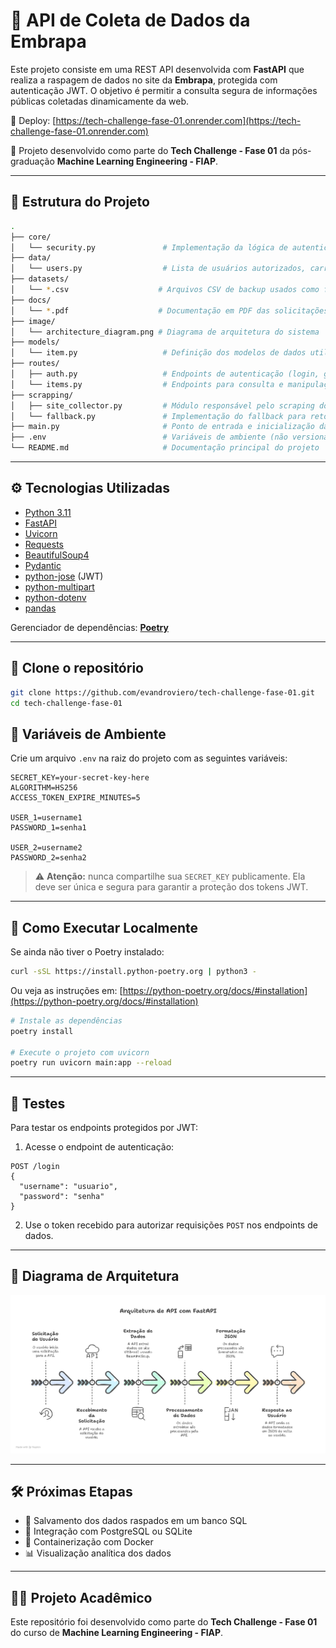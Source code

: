 # 🍷 API de Coleta de Dados da Embrapa

Este projeto consiste em uma REST API desenvolvida com **FastAPI** que realiza a raspagem de dados no site da **Embrapa**, protegida com autenticação JWT. O objetivo é permitir a consulta segura de informações públicas coletadas dinamicamente da web.

🚀 Deploy: [https://tech-challenge-fase-01.onrender.com](https://tech-challenge-fase-01.onrender.com)

📘 Projeto desenvolvido como parte do **Tech Challenge - Fase 01** da pós-graduação **Machine Learning Engineering - FIAP**.

---

## 📂 Estrutura do Projeto

```bash
.
├── core/
│   └── security.py               # Implementação da lógica de autenticação e geração de tokens JWT
├── data/
│   └── users.py                  # Lista de usuários autorizados, carregados a partir do arquivo .env
├── datasets/
│   └── *.csv                    # Arquivos CSV de backup usados como fallback em caso de erro 500 na API
├── docs/
│   └── *.pdf                    # Documentação em PDF das solicitações e especificações do projeto
├── image/
│   └── architecture_diagram.png # Diagrama de arquitetura do sistema
├── models/
│   └── item.py                   # Definição dos modelos de dados utilizados pela API
├── routes/
│   ├── auth.py                   # Endpoints de autenticação (login, geração de tokens)
│   └── items.py                  # Endpoints para consulta e manipulação de dados
├── scrapping/
│   ├── site_collector.py         # Módulo responsável pelo scraping dos dados do site Embrapa
│   └── fallback.py               # Implementação do fallback para retornar dados CSV em caso de erro 500
├── main.py                       # Ponto de entrada e inicialização da aplicação FastAPI
├── .env                          # Variáveis de ambiente (não versionar)
└── README.md                     # Documentação principal do projeto

```

---

## ⚙️ Tecnologias Utilizadas

- [Python 3.11](https://www.python.org/)
- [FastAPI](https://fastapi.tiangolo.com/)
- [Uvicorn](https://www.uvicorn.org/)
- [Requests](https://requests.readthedocs.io/)
- [BeautifulSoup4](https://www.crummy.com/software/BeautifulSoup/)
- [Pydantic](https://docs.pydantic.dev/)
- [python-jose](https://python-jose.readthedocs.io/) (JWT)
- [python-multipart](https://andrew-d.github.io/python-multipart/)
- [python-dotenv](https://pypi.org/project/python-dotenv/)
- [pandas](https://pandas.pydata.org)

Gerenciador de dependências: **[Poetry](https://python-poetry.org/)**

---

## 🔧 Clone o repositório

```bash
git clone https://github.com/evandroviero/tech-challenge-fase-01.git
cd tech-challenge-fase-01
```

## 🔐 Variáveis de Ambiente

Crie um arquivo `.env` na raiz do projeto com as seguintes variáveis:

```env
SECRET_KEY=your-secret-key-here
ALGORITHM=HS256
ACCESS_TOKEN_EXPIRE_MINUTES=5

USER_1=username1
PASSWORD_1=senha1

USER_2=username2
PASSWORD_2=senha2

```

> ⚠️ **Atenção:** nunca compartilhe sua `SECRET_KEY` publicamente. Ela deve ser única e segura para garantir a proteção dos tokens JWT.

---

## 📌 Como Executar Localmente

Se ainda não tiver o Poetry instalado:

```bash
curl -sSL https://install.python-poetry.org | python3 -
```

Ou veja as instruções em: [https://python-poetry.org/docs/#installation](https://python-poetry.org/docs/#installation)


```bash
# Instale as dependências
poetry install

# Execute o projeto com uvicorn
poetry run uvicorn main:app --reload
```

---

## 🧪 Testes

Para testar os endpoints protegidos por JWT:

1. Acesse o endpoint de autenticação:

```
POST /login
{
  "username": "usuario",
  "password": "senha"
}
```

2. Use o token recebido para autorizar requisições `POST` nos endpoints de dados.

---

## 🧭 Diagrama de Arquitetura

![Diagrama de Arquitetura](image/diagrama.png)

---

## 🛠️ Próximas Etapas

- 🔄 Salvamento dos dados raspados em um banco SQL
- 🐘 Integração com PostgreSQL ou SQLite
- 🐳 Containerização com Docker
- 📊 Visualização analítica dos dados

---

## 👨‍🎓 Projeto Acadêmico

Este repositório foi desenvolvido como parte do **Tech Challenge - Fase 01** do curso de **Machine Learning Engineering - FIAP**.

